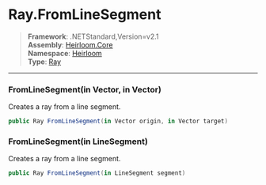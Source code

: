 # Ray.FromLineSegment

> **Framework**: .NETStandard,Version=v2.1  
> **Assembly**: [Heirloom.Core][0]  
> **Namespace**: [Heirloom][0]  
> **Type**: [Ray][1]  

--------------------------------------------------------------------------------

### FromLineSegment(in Vector, in Vector)

Creates a ray from a line segment.

```cs
public Ray FromLineSegment(in Vector origin, in Vector target)
```

### FromLineSegment(in LineSegment)

Creates a ray from a line segment.

```cs
public Ray FromLineSegment(in LineSegment segment)
```

[0]: ..\Heirloom.Core.md
[1]: Heirloom.Ray.md
